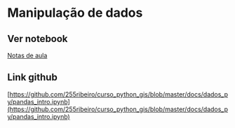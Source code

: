 # Manipulação de dados

## Ver notebook

[Notas de aula](pandas_intro.ipynb)

## Link github

[https://github.com/255ribeiro/curso_python_gis/blob/master/docs/dados_py/pandas_intro.ipynb](https://github.com/255ribeiro/curso_python_gis/blob/master/docs/dados_py/pandas_intro.ipynb)